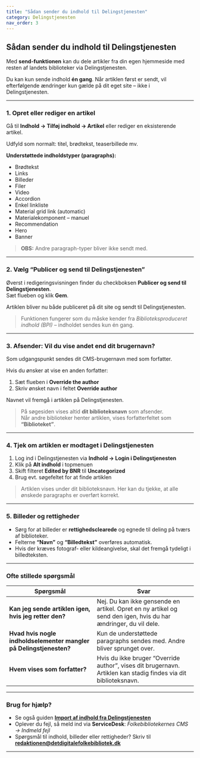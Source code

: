 ```yaml
---
title: "Sådan sender du indhold til Delingstjenesten"
category: Delingstjenesten
nav_order: 3
---
```


## Sådan sender du indhold til Delingstjenesten

Med **send-funktionen** kan du dele artikler fra din egen hjemmeside med resten af landets biblioteker via Delingstjenesten.

Du kan kun sende indhold **én gang**. Når artiklen først er sendt, vil efterfølgende ændringer kun gælde på dit eget site – ikke i Delingstjenesten.

---

### 1. Opret eller rediger en artikel

Gå til **Indhold → Tilføj indhold → Artikel** eller rediger en eksisterende artikel.

Udfyld som normalt: titel, brødtekst, teaserbillede mv.

**Understøttede indholdstyper (paragraphs):**

- Brødtekst  
- Links  
- Billeder  
- Filer  
- Video  
- Accordion  
- Enkel linkliste  
- Material grid link (automatic)  
- Materialekomponent – manuel  
- Recommendation  
- Hero  
- Banner

> **OBS:** Andre paragraph-typer bliver ikke sendt med.

---

### 2. Vælg “Publicer og send til Delingstjenesten”

Øverst i redigeringsvisningen finder du checkboksen **Publicer og send til Delingstjenesten**.  
Sæt flueben og klik **Gem**.

Artiklen bliver nu både publiceret på dit site og sendt til Delingstjenesten.

> Funktionen fungerer som du måske kender fra *Biblioteksproduceret indhold (BPI)* – indholdet sendes kun én gang.

---

### 3. Afsender: Vil du vise andet end dit brugernavn?

Som udgangspunkt sendes dit CMS-brugernavn med som forfatter.

Hvis du ønsker at vise en anden forfatter:

1. Sæt flueben i **Override the author**  
2. Skriv ønsket navn i feltet **Override author**

Navnet vil fremgå i artiklen på Delingstjenesten.

> På søgesiden vises altid **dit biblioteksnavn** som afsender.  
> Når andre biblioteker henter artiklen, vises forfatterfeltet som **“Biblioteket”**.

---

### 4. Tjek om artiklen er modtaget i Delingstjenesten

1. Log ind i Delingstjenesten via **Indhold → Login i Delingstjenesten**  
2. Klik på **Alt indhold** i topmenuen  
3. Skift filteret **Edited by BNR** til **Uncategorized**  
4. Brug evt. søgefeltet for at finde artiklen

> Artiklen vises under dit biblioteksnavn. Her kan du tjekke, at alle ønskede paragraphs er overført korrekt.

---

### 5. Billeder og rettigheder

- Sørg for at billeder er **rettighedsclearede** og egnede til deling på tværs af biblioteker.  
- Felterne **“Navn”** og **“Billedtekst”** overføres automatisk.  
- Hvis der kræves fotograf- eller kildeangivelse, skal det fremgå tydeligt i billedteksten.

---

### Ofte stillede spørgsmål

| Spørgsmål | Svar |
|----------|------|
| **Kan jeg sende artiklen igen, hvis jeg retter den?** | Nej. Du kan ikke gensende en artikel. Opret en ny artikel og send den igen, hvis du har ændringer, du vil dele. |
| **Hvad hvis nogle indholdselementer mangler på Delingstjenesten?** | Kun de understøttede paragraphs sendes med. Andre bliver sprunget over. |
| **Hvem vises som forfatter?** | Hvis du ikke bruger “Override author”, vises dit brugernavn. Artiklen kan stadig findes via dit biblioteksnavn. |

---

### Brug for hjælp?

- Se også guiden [**Import af indhold fra Delingstjenesten**](https://www.folkebibliotekernescms.dk/main/delingstjenesten/import-af-indhold/)  
- Oplever du fejl, så meld ind via **ServiceDesk**: *Folkebibliotekernes CMS → Indmeld fejl*  
- Spørgsmål til indhold, billeder eller rettigheder? Skriv til [**redaktionen@detdigitalefolkebibliotek.dk**](mailto:redaktionen@detdigitalefolkebibliotek.dk)

---


